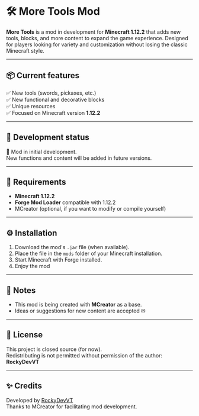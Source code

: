 # 🛠️ More Tools Mod

**More Tools** is a mod in development for **Minecraft 1.12.2** that adds new tools, blocks, and more content to expand the game experience. Designed for players looking for variety and customization without losing the classic Minecraft style.

---

## 📦 Current features

✅ New tools (swords, pickaxes, etc.)  
✅ New functional and decorative blocks  
✅ Unique resources  
✅ Focused on Minecraft version **1.12.2**

---

## 🧪 Development status

🚧 Mod in initial development.  
New functions and content will be added in future versions.

---

## 📁 Requirements

- **Minecraft 1.12.2**
- **Forge Mod Loader** compatible with 1.12.2
- MCreator (optional, if you want to modify or compile yourself)

---

## ⚙️ Installation

1. Download the mod's `.jar` file (when available).
2. Place the file in the `mods` folder of your Minecraft installation.
3. Start Minecraft with Forge installed.
4. Enjoy the mod

--- 

## 📌 Notes

- This mod is being created with **MCreator** as a base.
- Ideas or suggestions for new content are accepted ✉ ️

---

## 📜 License

This project is closed source (for now).  
Redistributing is not permitted without permission of the author: **RockyDevVT**

---

## ✨ Credits

Developed by [RockyDevVT](https://github.com/RockyDevVT)  
Thanks to MCreator for facilitating mod development.
